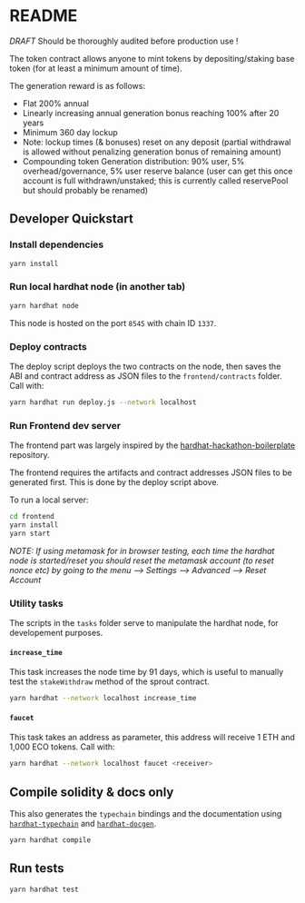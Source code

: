 # README

*DRAFT* Should be thoroughly audited before production use !

The token contract allows anyone to mint tokens by depositing/staking base token
(for at least a minimum amount of time).

The generation reward is as follows:

- Flat 200% annual
- Linearly increasing annual generation bonus reaching 100% after 20 years
- Minimum 360 day lockup
- Note: lockup times (& bonuses) reset on any deposit (partial withdrawal is
  allowed without penalizing generation bonus of remaining amount)
- Compounding token Generation distribution: 90% user, 5% overhead/governance, 5% user reserve balance
  (user can get this once account is full withdrawn/unstaked; this is
  currently called reservePool but should probably be renamed)

## Developer Quickstart

### Install dependencies

```sh
yarn install
```

### Run local hardhat node (in another tab)

```sh
yarn hardhat node
```
This node is hosted on the port `8545` with chain ID `1337`.

### Deploy contracts

The deploy script deploys the two contracts on the node, then saves the
ABI and contract address as JSON files to the `frontend/contracts` folder.
Call with:

```sh
yarn hardhat run deploy.js --network localhost
```

### Run Frontend dev server

The frontend part was largely inspired by the
[hardhat-hackathon-boilerplate][boilerplate] repository.

The frontend requires the artifacts and contract addresses JSON files to be
generated first. This is done by the deploy script above.

To run a local server:

```sh
cd frontend
yarn install
yarn start
```
[boilerplate]: https://github.com/nomiclabs/hardhat-hackathon-boilerplate/tree/master/frontend

*NOTE: If using metamask for in browser testing, each time the hardhat node is started/reset you should reset the metamask account (to reset nonce etc) by going to the menu --> Settings --> Advanced --> Reset Account*

### Utility tasks

The scripts in the `tasks` folder serve to manipulate the hardhat node,
for developement purposes.

#### `increase_time`

This task increases the node time by 91 days, which is useful to manually
test the `stakeWithdraw` method of the sprout contract.

```sh
yarn hardhat --network localhost increase_time
```

#### `faucet`

This task takes an address as parameter, this address will receive 1 ETH
and 1,000 ECO tokens. Call with:

```sh
yarn hardhat --network localhost faucet <receiver>
```


## Compile solidity & docs only

This also generates the `typechain` bindings and the documentation using
[`hardhat-typechain`](https://hardhat.org/plugins/hardhat-typechain.html) and
[`hardhat-docgen`](https://hardhat.org/plugins/hardhat-docgen.html).

```sh
yarn hardhat compile
```

## Run tests

```sh
yarn hardhat test
```
